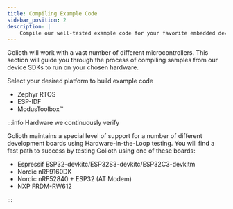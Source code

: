 ```yaml
---
title: Compiling Example Code
sidebar_position: 2
description: |
    Compile our well-tested example code for your favorite embedded device.
---
```


Golioth will work with a vast number of different microcontrollers. This section
will guide you through the process of compiling samples from our device SDKs to
run on your chosen hardware.

Select your desired platform to build example code

* Zephyr RTOS
* ESP-IDF
* ModusToolbox&trade;

:::info Hardware we continuously verify

Golioth maintains a special level of support for a number of different
development boards using Hardware-in-the-Loop testing. You will find a fast path
to success by testing Golioth using one of these boards:

* Espressif ESP32-devkitc/ESP32S3-devkitc/ESP32C3-devkitm
* Nordic nRF9160DK
* Nordic nRF52840 + ESP32 (AT Modem)
* NXP FRDM-RW612

:::
